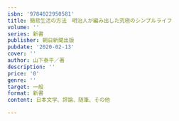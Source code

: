 ```yaml
---
isbn: '9784022950581'
title: 簡易生活の方法　明治人が編み出した究極のシンプルライフ
volume: ''
series: 新書
publisher: 朝日新聞出版
pubdate: '2020-02-13'
cover: ''
author: 山下泰平／著
description: ''
price: '0'
genre: ''
target: 一般
format: 新書
content: 日本文学、評論、随筆、その他

---
```

